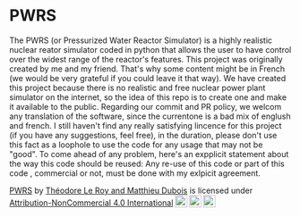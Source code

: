 # PWRS
The PWRS (or Pressurized Water Reactor Simulator) is a highly realistic nuclear reator simulator coded in python that allows the user to have control over the widest range of the reactor's features.
This project was originally created by me and my friend. That's why some content might be in French (we would be very grateful if you could leave it that way).
We have created this project because there is no realistic and free nuclear power plant simulator on the internet, 
so the idea of this repo is to create one and make it available to the public.
Regarding our commit and PR policy, we welcom any translation of the software, since the currentone is a bad mix of englush and french.
I still haven't find any really satisfying lincence for this project (if you have any suggestions, feel free), in the duration, 
please don't use this fact as a loophole to use the code for any usage that may not be "good". 
To come ahead of any problem, here's an expplicit statement about the way this code should be reused:
Any re-use of this code or part of this code , commercial or not, must be done with my exlpicit agreement.
 <p xmlns:cc="http://creativecommons.org/ns#" xmlns:dct="http://purl.org/dc/terms/"><a property="dct:title" rel="cc:attributionURL" href="https://github.com/Hyperengined/PWRS">PWRS</a> by <a rel="cc:attributionURL dct:creator" property="cc:attributionName" href="https://github.com/Hyperengined">Théodore Le Roy and Matthieu Dubois</a> is licensed under <a href="http://creativecommons.org/licenses/by-nc/4.0/?ref=chooser-v1" target="_blank" rel="license noopener noreferrer" style="display:inline-block;">Attribution-NonCommercial 4.0 International<img style="height:22px!important;margin-left:3px;vertical-align:text-bottom;" src="https://mirrors.creativecommons.org/presskit/icons/cc.svg?ref=chooser-v1"><img style="height:22px!important;margin-left:3px;vertical-align:text-bottom;" src="https://mirrors.creativecommons.org/presskit/icons/by.svg?ref=chooser-v1"><img style="height:22px!important;margin-left:3px;vertical-align:text-bottom;" src="https://mirrors.creativecommons.org/presskit/icons/nc.svg?ref=chooser-v1"></a></p> 
